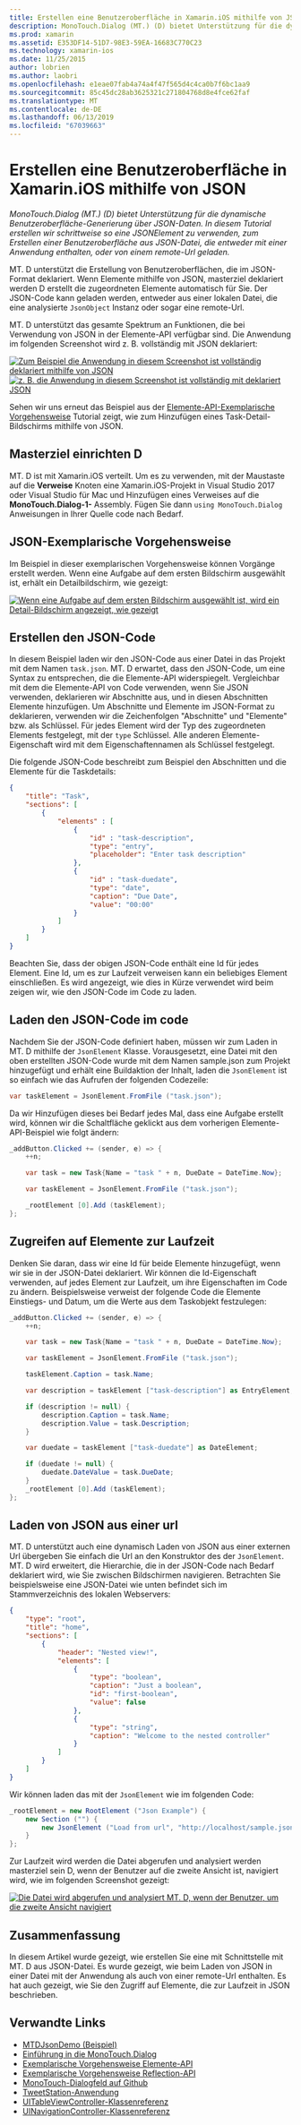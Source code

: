 ```yaml
---
title: Erstellen eine Benutzeroberfläche in Xamarin.iOS mithilfe von JSON
description: MonoTouch.Dialog (MT.) (D) bietet Unterstützung für die dynamische Benutzeroberfläche-Generierung über JSON-Daten. In diesem Tutorial erstellen wir schrittweise so eine JSONElement zu verwenden, zum Erstellen einer Benutzeroberfläche aus JSON-Datei, die entweder mit einer Anwendung enthalten, oder von einem remote-Url geladen.
ms.prod: xamarin
ms.assetid: E353DF14-51D7-98E3-59EA-16683C770C23
ms.technology: xamarin-ios
ms.date: 11/25/2015
author: lobrien
ms.author: laobri
ms.openlocfilehash: e1eae07fab4a74a4f47f565d4c4ca0b7f6bc1aa9
ms.sourcegitcommit: 85c45dc28ab3625321c271804768d8e4fce62faf
ms.translationtype: MT
ms.contentlocale: de-DE
ms.lasthandoff: 06/13/2019
ms.locfileid: "67039663"
---
```

# <a name="using-json-to-create-a-user-interface-in-xamarinios"></a>Erstellen eine Benutzeroberfläche in Xamarin.iOS mithilfe von JSON

_MonoTouch.Dialog (MT.) (D) bietet Unterstützung für die dynamische Benutzeroberfläche-Generierung über JSON-Daten. In diesem Tutorial erstellen wir schrittweise so eine JSONElement zu verwenden, zum Erstellen einer Benutzeroberfläche aus JSON-Datei, die entweder mit einer Anwendung enthalten, oder von einem remote-Url geladen._

MT. D unterstützt die Erstellung von Benutzeroberflächen, die im JSON-Format deklariert. Wenn Elemente mithilfe von JSON, masterziel deklariert werden D erstellt die zugeordneten Elemente automatisch für Sie. Der JSON-Code kann geladen werden, entweder aus einer lokalen Datei, die eine analysierte `JsonObject` Instanz oder sogar eine remote-Url.

MT. D unterstützt das gesamte Spektrum an Funktionen, die bei Verwendung von JSON in der Elemente-API verfügbar sind. Die Anwendung im folgenden Screenshot wird z. B. vollständig mit JSON deklariert:

[![](json-element-walkthrough-images/01-load-from-file.png "Zum Beispiel die Anwendung in diesem Screenshot ist vollständig deklariert mithilfe von JSON")](json-element-walkthrough-images/01-load-from-file.png#lightbox) [ ![](json-element-walkthrough-images/01-load-from-file.png "z. B. die Anwendung in diesem Screenshot ist vollständig mit deklariert JSON")](json-element-walkthrough-images/01-load-from-file.png#lightbox)

Sehen wir uns erneut das Beispiel aus der [Elemente-API-Exemplarische Vorgehensweise](~/ios/user-interface/monotouch.dialog/elements-api-walkthrough.md) Tutorial zeigt, wie zum Hinzufügen eines Task-Detail-Bildschirms mithilfe von JSON.

## <a name="setting-up-mtd"></a>Masterziel einrichten D

MT. D ist mit Xamarin.iOS verteilt. Um es zu verwenden, mit der Maustaste auf die **Verweise** Knoten eine Xamarin.iOS-Projekt in Visual Studio 2017 oder Visual Studio für Mac und Hinzufügen eines Verweises auf die **MonoTouch.Dialog-1-** Assembly. Fügen Sie dann `using MonoTouch.Dialog` Anweisungen in Ihrer Quelle code nach Bedarf.

## <a name="json-walkthrough"></a>JSON-Exemplarische Vorgehensweise

Im Beispiel in dieser exemplarischen Vorgehensweise können Vorgänge erstellt werden. Wenn eine Aufgabe auf dem ersten Bildschirm ausgewählt ist, erhält ein Detailbildschirm, wie gezeigt:

 [![](json-element-walkthrough-images/03-task-list.png "Wenn eine Aufgabe auf dem ersten Bildschirm ausgewählt ist, wird ein Detail-Bildschirm angezeigt, wie gezeigt")](json-element-walkthrough-images/03-task-list.png#lightbox)

## <a name="creating-the-json"></a>Erstellen den JSON-Code

In diesem Beispiel laden wir den JSON-Code aus einer Datei in das Projekt mit dem Namen `task.json`. MT. D erwartet, dass den JSON-Code, um eine Syntax zu entsprechen, die die Elemente-API widerspiegelt. Vergleichbar mit dem die Elemente-API von Code verwenden, wenn Sie JSON verwenden, deklarieren wir Abschnitte aus, und in diesen Abschnitten Elemente hinzufügen. Um Abschnitte und Elemente im JSON-Format zu deklarieren, verwenden wir die Zeichenfolgen "Abschnitte" und "Elemente" bzw. als Schlüssel. Für jedes Element wird der Typ des zugeordneten Elements festgelegt, mit der `type` Schlüssel. Alle anderen Elemente-Eigenschaft wird mit dem Eigenschaftennamen als Schlüssel festgelegt.

Die folgende JSON-Code beschreibt zum Beispiel den Abschnitten und die Elemente für die Taskdetails:

```json
{
    "title": "Task",
    "sections": [
        {
            "elements" : [
                {
                    "id" : "task-description",
                    "type": "entry",
                    "placeholder": "Enter task description"
                },
                {
                    "id" : "task-duedate",
                    "type": "date",
                    "caption": "Due Date",
                    "value": "00:00"
                }
            ]
        }
    ]
}
```

Beachten Sie, dass der obigen JSON-Code enthält eine Id für jedes Element. Eine Id, um es zur Laufzeit verweisen kann ein beliebiges Element einschließen. Es wird angezeigt, wie dies in Kürze verwendet wird beim zeigen wir, wie den JSON-Code im Code zu laden.

## <a name="loading-the-json-in-code"></a>Laden den JSON-Code im code

Nachdem Sie der JSON-Code definiert haben, müssen wir zum Laden in MT. D mithilfe der `JsonElement` Klasse. Vorausgesetzt, eine Datei mit den oben erstellten JSON-Code wurde mit dem Namen sample.json zum Projekt hinzugefügt und erhält eine Buildaktion der Inhalt, laden die `JsonElement` ist so einfach wie das Aufrufen der folgenden Codezeile:

```csharp
var taskElement = JsonElement.FromFile ("task.json");
```

Da wir Hinzufügen dieses bei Bedarf jedes Mal, dass eine Aufgabe erstellt wird, können wir die Schaltfläche geklickt aus dem vorherigen Elemente-API-Beispiel wie folgt ändern:

```csharp
_addButton.Clicked += (sender, e) => {
    ++n;

    var task = new Task{Name = "task " + n, DueDate = DateTime.Now};

    var taskElement = JsonElement.FromFile ("task.json");

    _rootElement [0].Add (taskElement);
};
```

## <a name="accessing-elements-at-runtime"></a>Zugreifen auf Elemente zur Laufzeit

Denken Sie daran, dass wir eine Id für beide Elemente hinzugefügt, wenn wir sie in der JSON-Datei deklariert. Wir können die Id-Eigenschaft verwenden, auf jedes Element zur Laufzeit, um ihre Eigenschaften im Code zu ändern. Beispielsweise verweist der folgende Code die Elemente Einstiegs- und Datum, um die Werte aus dem Taskobjekt festzulegen:

```csharp
_addButton.Clicked += (sender, e) => {
    ++n;

    var task = new Task{Name = "task " + n, DueDate = DateTime.Now};

    var taskElement = JsonElement.FromFile ("task.json");

    taskElement.Caption = task.Name;

    var description = taskElement ["task-description"] as EntryElement;

    if (description != null) {
        description.Caption = task.Name;
        description.Value = task.Description;       
    }

    var duedate = taskElement ["task-duedate"] as DateElement;

    if (duedate != null) {                
        duedate.DateValue = task.DueDate;
    }
    _rootElement [0].Add (taskElement);
};
```

## <a name="loading-json-from-a-url"></a>Laden von JSON aus einer url

MT. D unterstützt auch eine dynamisch Laden von JSON aus einer externen Url übergeben Sie einfach die Url an den Konstruktor des der `JsonElement`. MT. D wird erweitert, die Hierarchie, die in der JSON-Code nach Bedarf deklariert wird, wie Sie zwischen Bildschirmen navigieren. Betrachten Sie beispielsweise eine JSON-Datei wie unten befindet sich im Stammverzeichnis des lokalen Webservers:

```json
{
    "type": "root",
    "title": "home",
    "sections": [
        {
            "header": "Nested view!",
            "elements": [
                {
                    "type": "boolean",
                    "caption": "Just a boolean",
                    "id": "first-boolean",
                    "value": false
                },
                {
                    "type": "string",
                    "caption": "Welcome to the nested controller"
                }
            ]
        }
    ]
}
```

Wir können laden das mit der `JsonElement` wie im folgenden Code:

```csharp
_rootElement = new RootElement ("Json Example") {
    new Section ("") {
        new JsonElement ("Load from url", "http://localhost/sample.json")
    }
};
```

Zur Laufzeit wird werden die Datei abgerufen und analysiert werden masterziel sein D, wenn der Benutzer auf die zweite Ansicht ist, navigiert wird, wie im folgenden Screenshot gezeigt:

 [![](json-element-walkthrough-images/04-json-web-example.png "Die Datei wird abgerufen und analysiert MT. D, wenn der Benutzer, um die zweite Ansicht navigiert")](json-element-walkthrough-images/04-json-web-example.png#lightbox)

## <a name="summary"></a>Zusammenfassung

In diesem Artikel wurde gezeigt, wie erstellen Sie eine mit Schnittstelle mit MT. D aus JSON-Datei. Es wurde gezeigt, wie beim Laden von JSON in einer Datei mit der Anwendung als auch von einer remote-Url enthalten. Es hat auch gezeigt, wie Sie den Zugriff auf Elemente, die zur Laufzeit in JSON beschrieben.

## <a name="related-links"></a>Verwandte Links

- [MTDJsonDemo (Beispiel)](https://developer.xamarin.com/samples/monotouch/MTDJsonDemo/)
- [Einführung in die MonoTouch.Dialog](~/ios/user-interface/monotouch.dialog/index.md)
- [Exemplarische Vorgehensweise Elemente-API](~/ios/user-interface/monotouch.dialog/elements-api-walkthrough.md)
- [Exemplarische Vorgehensweise Reflection-API](~/ios/user-interface/monotouch.dialog/reflection-api-walkthrough.md)
- [MonoTouch-Dialogfeld auf Github](https://github.com/migueldeicaza/MonoTouch.Dialog)
- [TweetStation-Anwendung](https://github.com/migueldeicaza/TweetStation)
- [UITableViewController-Klassenreferenz](https://developer.apple.com/library/ios/#DOCUMENTATION/UIKit/Reference/UITableViewController_Class/Reference/Reference.html)
- [UINavigationController-Klassenreferenz](https://developer.apple.com/library/ios/#documentation/UIKit/Reference/UINavigationController_Class/Reference/Reference.html)
